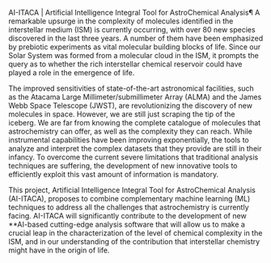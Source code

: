 AI-ITACA | Artificial Intelligence Integral Tool for AstroChemical Analysis¶
A remarkable upsurge in the complexity of molecules identified in the interstellar medium (ISM) is currently occurring, with over 80 new species discovered in the last three years. A number of them have been emphasized by prebiotic experiments as vital molecular building blocks of life. Since our Solar System was formed from a molecular cloud in the ISM, it prompts the query as to whether the rich interstellar chemical reservoir could have played a role in the emergence of life.

The improved sensitivities of state-of-the-art astronomical facilities, such as the Atacama Large Millimeter/submillimeter Array (ALMA) and the James Webb Space Telescope (JWST), are revolutionizing the discovery of new molecules in space. However, we are still just scraping the tip of the iceberg. We are far from knowing the complete catalogue of molecules that astrochemistry can offer, as well as the complexity they can reach. While instrumental capabilities have been improving exponentially, the tools to analyze and interpret the complex datasets that they provide are still in their infancy. To overcome the current severe limitations that traditional analysis techniques are suffering, the development of new innovative tools to efficiently exploit this vast amount of information is mandatory.

This project, Artificial Intelligence Integral Tool for AstroChemical Analysis (AI-ITACA), proposes to combine complementary machine learning (ML) techniques to address all the challenges that astrochemistry is currently facing. AI-ITACA will significantly contribute to the development of new **AI-based cutting-edge analysis software that will allow us to make a crucial leap in the characterization of the level of chemical complexity in the ISM, and in our understanding of the contribution that interstellar chemistry might have in the origin of life.
